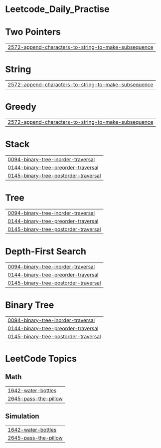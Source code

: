 # Leetcode_Daily_Practise


# Two Pointers
|  |
| ------- |
| [2572-append-characters-to-string-to-make-subsequence](https://github.com/kyrios12/Leetcode_Daily_Practise/tree/master/2572-append-characters-to-string-to-make-subsequence) |
# String
|  |
| ------- |
| [2572-append-characters-to-string-to-make-subsequence](https://github.com/kyrios12/Leetcode_Daily_Practise/tree/master/2572-append-characters-to-string-to-make-subsequence) |
# Greedy
|  |
| ------- |
| [2572-append-characters-to-string-to-make-subsequence](https://github.com/kyrios12/Leetcode_Daily_Practise/tree/master/2572-append-characters-to-string-to-make-subsequence) |
# Stack
|  |
| ------- |
| [0094-binary-tree-inorder-traversal](https://github.com/kyrios12/Leetcode_Daily_Practise/tree/master/0094-binary-tree-inorder-traversal) |
| [0144-binary-tree-preorder-traversal](https://github.com/kyrios12/Leetcode_Daily_Practise/tree/master/0144-binary-tree-preorder-traversal) |
| [0145-binary-tree-postorder-traversal](https://github.com/kyrios12/Leetcode_Daily_Practise/tree/master/0145-binary-tree-postorder-traversal) |
# Tree
|  |
| ------- |
| [0094-binary-tree-inorder-traversal](https://github.com/kyrios12/Leetcode_Daily_Practise/tree/master/0094-binary-tree-inorder-traversal) |
| [0144-binary-tree-preorder-traversal](https://github.com/kyrios12/Leetcode_Daily_Practise/tree/master/0144-binary-tree-preorder-traversal) |
| [0145-binary-tree-postorder-traversal](https://github.com/kyrios12/Leetcode_Daily_Practise/tree/master/0145-binary-tree-postorder-traversal) |
# Depth-First Search
|  |
| ------- |
| [0094-binary-tree-inorder-traversal](https://github.com/kyrios12/Leetcode_Daily_Practise/tree/master/0094-binary-tree-inorder-traversal) |
| [0144-binary-tree-preorder-traversal](https://github.com/kyrios12/Leetcode_Daily_Practise/tree/master/0144-binary-tree-preorder-traversal) |
| [0145-binary-tree-postorder-traversal](https://github.com/kyrios12/Leetcode_Daily_Practise/tree/master/0145-binary-tree-postorder-traversal) |
# Binary Tree
|  |
| ------- |
| [0094-binary-tree-inorder-traversal](https://github.com/kyrios12/Leetcode_Daily_Practise/tree/master/0094-binary-tree-inorder-traversal) |
| [0144-binary-tree-preorder-traversal](https://github.com/kyrios12/Leetcode_Daily_Practise/tree/master/0144-binary-tree-preorder-traversal) |
| [0145-binary-tree-postorder-traversal](https://github.com/kyrios12/Leetcode_Daily_Practise/tree/master/0145-binary-tree-postorder-traversal) |
<!---LeetCode Topics Start-->
# LeetCode Topics
## Math
|  |
| ------- |
| [1642-water-bottles](https://github.com/kyrios12/Leetcode_Daily_Practise/tree/master/1642-water-bottles) |
| [2645-pass-the-pillow](https://github.com/kyrios12/Leetcode_Daily_Practise/tree/master/2645-pass-the-pillow) |
## Simulation
|  |
| ------- |
| [1642-water-bottles](https://github.com/kyrios12/Leetcode_Daily_Practise/tree/master/1642-water-bottles) |
| [2645-pass-the-pillow](https://github.com/kyrios12/Leetcode_Daily_Practise/tree/master/2645-pass-the-pillow) |
<!---LeetCode Topics End-->